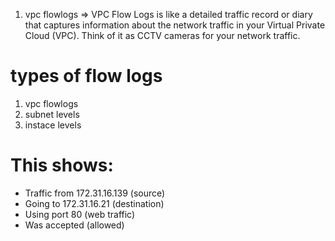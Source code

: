 1. vpc flowlogs
=> VPC Flow Logs is like a detailed traffic record or diary that captures information about the network traffic in your Virtual Private Cloud (VPC). Think of it as CCTV cameras for your network traffic.
# types of flow logs
1. vpc flowlogs
2. subnet levels
3. instace levels
# This shows:
- Traffic from 172.31.16.139 (source)
- Going to 172.31.16.21 (destination)
- Using port 80 (web traffic)
- Was accepted (allowed)
